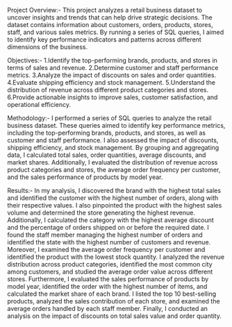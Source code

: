 Project Overview:-
This project analyzes a retail business dataset to uncover insights and trends that can help drive strategic decisions. The dataset contains information about customers, orders, products, stores, staff, and various sales metrics. By running a series of SQL queries, I aimed to identify key performance indicators and patterns across different dimensions of the business.

Objectives:-
1.Identify the top-performing brands, products, and stores in terms of sales and revenue. 
2.Determine customer and staff performance metrics. 
3.Analyze the impact of discounts on sales and order quantities. 
4.Evaluate shipping efficiency and stock management. 
5.Understand the distribution of revenue across different product categories and stores. 6.Provide actionable insights to improve sales, customer satisfaction, and operational efficiency.

Methodology:-
I performed a series of SQL queries to analyze the retail business dataset. These queries aimed to identify key performance metrics, including the top-performing brands, products, and stores, as well as customer and staff performance. I also assessed the impact of discounts, shipping efficiency, and stock management. By grouping and aggregating data, I calculated total sales, order quantities, average discounts, and market shares. Additionally, I evaluated the distribution of revenue across product categories and stores, the average order frequency per customer, and the sales performance of products by model year.

Results:-
In my analysis, I discovered the brand with the highest total sales and identified the customer with the highest number of orders, along with their respective values. I also pinpointed the product with the highest sales volume and determined the store generating the highest revenue. Additionally, I calculated the category with the highest average discount and the percentage of orders shipped on or before the required date. I found the staff member managing the highest number of orders and identified the state with the highest number of customers and revenue. Moreover, I examined the average order frequency per customer and identified the product with the lowest stock quantity. I analyzed the revenue distribution across product categories, identified the most common city among customers, and studied the average order value across different stores. Furthermore, I evaluated the sales performance of products by model year, identified the order with the highest number of items, and calculated the market share of each brand. I listed the top 10 best-selling products, analyzed the sales contribution of each store, and examined the average orders handled by each staff member. Finally, I conducted an analysis on the impact of discounts on total sales value and order quantity.

